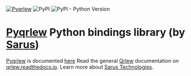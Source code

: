 [![Pyqrlew](https://github.com/Qrlew/pyqrlew/actions/workflows/ci.yml/badge.svg)](https://github.com/Qrlew/pyqrlew/actions)
![PyPI](https://img.shields.io/pypi/v/pyqrlew)
![PyPI - Python Version](https://img.shields.io/pypi/pyversions/pyqrlew)
# [Pyqrlew](https://pyqrlew.github.io/) Python bindings library (by [Sarus](https://www.sarus.tech/))

[Pyqrlew](https://pypi.org/project/pyqrlew/) is documented [here](https://pyqrlew.readthedocs.io/en/latest/)
Read the general [Qrlew](https://qrlew.github.io/) documentation on [qrlew.readthedocs.io](https://qrlew.readthedocs.io/en/latest/).
Learn more about [Sarus Technologies](https://sarus.tech/).